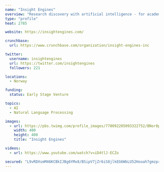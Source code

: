 ```yaml
---
name: "Insight Engines"
overview: "Research discovery with artificial intelligence - for academia and chemical research."
type: "profile"
heat: 2785

website: https://insightengines.com/

crunchbase:
  url: https://www.crunchbase.com/organization/insight-engines-inc

twitter:
  username: insightengines
  url: https://twitter.com/insightengines
  followers: 221

locations:
  - Norway

funding:
  status: Early Stage Venture

topics:
  - AI
  - Natural Language Processing

images:
  - url: https://pbs.twimg.com/profile_images/778092205093322752/BNor8pkI_400x400.jpg
    width: 400
    height: 400
    title: "Insight Engines"

videos:
  - url: https://www.youtube.com/watch?v=iD4tlJ-ECZo

secured: "L9vRDXsmM46KCBkIJBg6YMx8/BSipV7jZr6iS8jlkEG6WbLU52Hooah7gmzprpNg8UkwUTPFzNUKHVI0yCJqrJw4zWH1KEjyzn48vd8q6JsOX45JlYvvY+OCToVyL5sMzTTnMu8dMw2V8hQARVxVoZz/zN/2D8tFN3FJI4V83sBIx8akCz5exXqb3vT/KTVdZ4eVRMGCZ/kOEyiXjL1udI3tRoxo+RosyDjZ22IaNViy1f8BAz5wrO69fxV9s6tSn87nAOtuqt85j7HqPLyVRQ==;8pfcT/Hm90KzZ9gVl/+lWg=="
---
```


